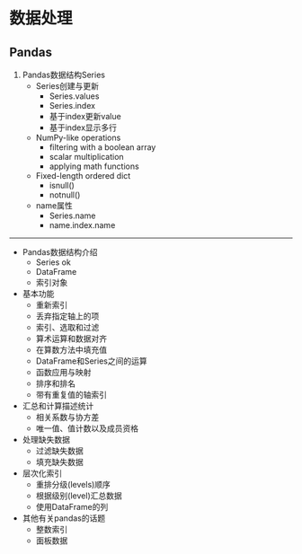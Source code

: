 # 数据处理
## Pandas
1. Pandas数据结构Series
    - Series创建与更新
        - Series.values
        - Series.index
        - 基于index更新value
        - 基于index显示多行
    - NumPy-like operations
        - filtering with a boolean array
        - scalar multiplication
        - applying math functions
    - Fixed-length ordered dict
        - isnull()
        - notnull()
    - name属性
        - Series.name
        - name.index.name

---

- Pandas数据结构介绍
    - Series ok
    - DataFrame
    - 索引对象
- 基本功能
    - 重新索引
    - 丢弃指定轴上的项
    - 索引、选取和过滤
    - 算术运算和数据对齐
    - 在算数方法中填充值
    - DataFrame和Series之间的运算
    - 函数应用与映射
    - 排序和排名
    - 带有重复值的轴索引
- 汇总和计算描述统计
    - 相关系数与协方差
    - 唯一值、值计数以及成员资格
- 处理缺失数据
    - 过滤缺失数据
    - 填充缺失数据
- 层次化索引
    - 重排分级(levels)顺序
    - 根据级别(level)汇总数据
    - 使用DataFrame的列
- 其他有关pandas的话题
    - 整数索引
    - 面板数据